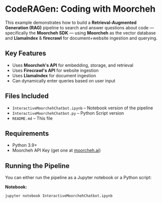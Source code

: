 # CodeRAGen: Coding with Moorcheh

This example demonstrates how to build a **Retrieval-Augmented Generation (RAG)** pipeline to search and answer questions about code — specifically the **Moorcheh SDK** — using **Moorcheh** as the vector database and **LlamaIndex** & **firecrawl** for document+website ingestion and querying.

## Key Features

- Uses **Moorcheh's API** for embedding, storage, and retrieval
- Uses **Firecrawl's API** for website ingestion
- Uses **LlamaIndex** for document ingestion
- Can dynamically enter queries based on user input
  
## Files Included

- `InteractiveMoorchehChatbot.ipynb` – Notebook version of the pipeline
- `InteractiveMoorchehChatbot.py` –  Python Script version 
- `README.md` – This file

## Requirements

- Python 3.9+
- Moorcheh API Key (get one at [moorcheh.ai](https://www.moorcheh.ai))

## Running the Pipeline

You can either run the pipeline as a Jupyter notebook or a Python script:

**Notebook:**
```bash
jupyter notebook InteractiveMoorchehChatbot.ipynb
